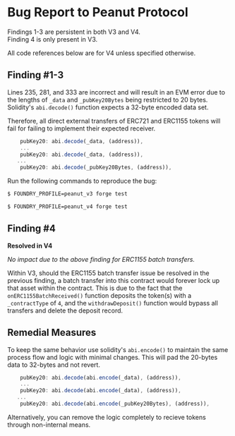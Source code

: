 # Bug Report to Peanut Protocol

Findings 1-3 are persistent in both V3 and V4.<br>
Finding 4 is only present in V3.<br>

All code references below are for V4 unless specified otherwise.

## Finding #1-3

Lines 235, 281, and 333 are incorrect and will result in an EVM error due to the lengths of `_data` and `_pubKey20Bytes` being restricted to 20 bytes. Solidity's `abi.decode()` function expects a 32-byte encoded data set.<br>

Therefore, all direct external transfers of ERC721 and ERC1155 tokens will fail for failing to implement their expected receiver.<br>

```js
    pubKey20: abi.decode(_data, (address)),
    ...
    pubKey20: abi.decode(_data, (address)),
   ...
    pubKey20: abi.decode(_pubKey20Bytes, (address)),
```

Run the following commands to reproduce the bug:

```bash
$ FOUNDRY_PROFILE=peanut_v3 forge test
```

```bash
$ FOUNDRY_PROFILE=peanut_v4 forge test
```

## Finding #4

<strong>Resolved in V4</strong><br>

<i>No impact due to the above finding for ERC1155 batch transfers.</i><br>

Within V3, should the ERC1155 batch transfer issue be resolved in the previous finding, a batch transfer into this contract would forever lock up that asset within the contract. This is due to the fact that the `onERC1155BatchReceived()` function deposits the token(s) with a `_contractType` of `4`, and the `withdrawDeposit()` function would bypass all transfers and delete the deposit record.

## Remedial Measures

To keep the same behavior use solidity's `abi.encode()` to maintain the same process flow and logic with minimal changes. This will pad the 20-bytes data to 32-bytes and not revert.<br>

```js
    pubKey20: abi.decode(abi.encode(_data), (address)),
    ...
    pubKey20: abi.decode(abi.encode(_data), (address)),
   ...
    pubKey20: abi.decode(abi.encode(_pubKey20Bytes), (address)),
```

Alternatively, you can remove the logic completely to recieve tokens through non-internal means.
